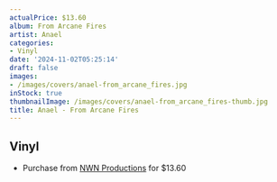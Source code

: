 ```yaml
---
actualPrice: $13.60
album: From Arcane Fires
artist: Anael
categories:
- Vinyl
date: '2024-11-02T05:25:14'
draft: false
images:
- /images/covers/anael-from_arcane_fires.jpg
inStock: true
thumbnailImage: /images/covers/anael-from_arcane_fires-thumb.jpg
title: Anael - From Arcane Fires
---
```


## Vinyl
* Purchase from [NWN Productions](http://shop.nwnprod.com/index.php?route=product/product&path=75&product_id=48077&sort=pd.name&order=ASC) for $13.60
